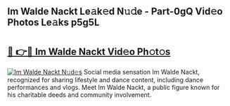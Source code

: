 ## Im Walde Nackt Le𝚊k𝚎d N𝚞𝚍e - Part-0gQ Vid𝚎o Photos Le𝚊ks p5g5L

# <h2><a href="http://fb12zj.evod.top/?m=Im+Walde+Nackt">🔗 👉🔴 Im Walde Nackt Vid𝚎o Ph𝚘t𝚘s</a></h2>

[![Im Walde Nackt N𝚞d𝚎s](https://i.imgur.com/8V9OHl7.gif)](http://fb12zj.evod.top/?m=Im+Walde+Nackt)
Social media sensation Im Walde Nackt, recognized for sharing lifestyle and dance content, including dance performances and vlogs. Meet Im Walde Nackt, a public figure known for his charitable deeds and community involvement. 
